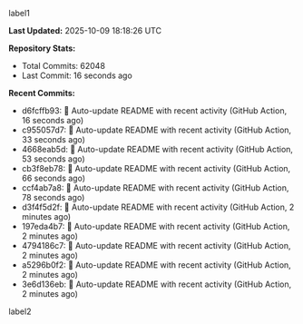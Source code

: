 
label1 
<!-- ACTIVITY_START -->
**Last Updated:** 2025-10-09 18:18:26 UTC

**Repository Stats:**
- Total Commits: 62048
- Last Commit: 16 seconds ago

**Recent Commits:**
- d6fcffb93: 🤖 Auto-update README with recent activity (GitHub Action, 16 seconds ago)
- c955057d7: 🤖 Auto-update README with recent activity (GitHub Action, 33 seconds ago)
- 4668eab5d: 🤖 Auto-update README with recent activity (GitHub Action, 53 seconds ago)
- cb3f8eb78: 🤖 Auto-update README with recent activity (GitHub Action, 66 seconds ago)
- ccf4ab7a8: 🤖 Auto-update README with recent activity (GitHub Action, 78 seconds ago)
- d3f4f5d2f: 🤖 Auto-update README with recent activity (GitHub Action, 2 minutes ago)
- 197eda4b7: 🤖 Auto-update README with recent activity (GitHub Action, 2 minutes ago)
- 4794186c7: 🤖 Auto-update README with recent activity (GitHub Action, 2 minutes ago)
- a5296b0f2: 🤖 Auto-update README with recent activity (GitHub Action, 2 minutes ago)
- 3e6d136eb: 🤖 Auto-update README with recent activity (GitHub Action, 2 minutes ago)
<!-- ACTIVITY_END -->

label2
